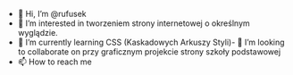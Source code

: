 - 👋 Hi, I’m @rufusek
- 👀 I’m interested in  tworzeniem  strony internetowej o  określnym wyglądzie.
- 🌱 I’m currently learning  CSS (Kaskadowych Arkuszy Styli)- 💞️ I’m looking to collaborate on  przy graficznym  projekcie strony szkoły podstawowej
- 📫 How to reach me
